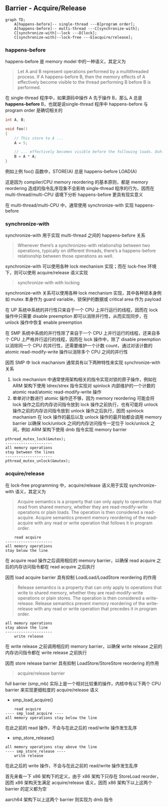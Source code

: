 ## Barrier - Acquire/Release

```mermaid
graph TD;
    A[happens-before]-- single-thread ---B[program order];
    A[happens-before]-- multi-thread ---C[synchronize-with];
    C[synchronize-with]--lock ---D[lock];
    C[synchronize-with]--lock-free ---E[acquire/release];
```


### happens-before

happens-before 是 memory model 中的一种语义，其定义为

> Let A and B represent operations performed by a multithreaded process. If A happens-before B, then the memory effects of A effectively become visible to the thread performing B before B is performed.


在 single-thread 程序中，如果源码中操作 A 先于操作 B，那么 A 总是 **happens-before** B，也就是说single-thread 程序中 happens-before 与 program order 是确切相关的

```c
int A, B;

void foo()
{
    // This store to A ...
    A = 5;

    // ... effectively becomes visible before the following loads. Duh!
    B = A * A;
}
```

例如上例 foo() 函数中，STORE(A) 总是 happens-before LOAD(A)

这是因为 compiler/CPU memory reordering 的基本原则，都是 memory reordering 造成的指令乱序现象不会影响 single-thread 程序的行为，因而在 multi-thread/multi-CPU 语境下分析 happens-before 更具有现实意义

在 multi-thread/multi-CPU 中，通常使用 synchronize-with 实现 happens-before



### synchronize-with

synchronize-with 用于实现 multi-thread 之间的 happens-before 关系

> Whenever there’s a synchronizes-with relationship between two operations, typically on different threads, there’s a happens-before relationship between those operations as well.


synchronize-with 可以使用各种 lock mechanism 实现；而在 lock-free 环境下，则可以使用 acquire/release 语义实现


> synchronize-with with locking

synchronize-with 关系可以使用各种 lock mechanism 实现，其中各种锁本身例如 mutex 本身作为 guard variable，锁保护的数据或 critical area 作为 payload


在 UP 系统中系统的并行性只来自于一个 CPU 上并行运行的线程，因而在 lock 操作中只需要 disable preemption 即可以消除并行性，从而实现同步，在 unlock 操作中恢复 enable preemption


在 SMP 系统中系统的并行性除了来自于一个 CPU 上并行运行的线程，还来自多个 CPU 上严格并行运行的线程，因而在 lock 操作中，除了 disable preemption 以消除同一个 CPU 的并行性，还需要维护一个计数 count，通过对该计数的 atomic read-modify-write 操作以消除多个 CPU 之间的并行性

因而 SMP 中 lock machanism 通常具有以下两种特性来实现 synchronize-with 关系

1. lock mechanism 中通常使用架构相关的指令实现对锁的原子操作，例如在 ARM 架构下使用 ldrex/strex 指令实现对 spinlock 内部维护的一个计数的 atomic read/atomic read-modify-write 操作
2. 单单对计数进行 atomic 操作还不够，因为 memory reordering 可能会将 lock 操作之后的内存访问指令放到 lock 操作之前执行，也有可能将 unlock 操作之前的内存访问指令放到 unlock 操作之后执行，因而 spinlock machanism 在 lock 操作的最后以及 unlock 操作的最开始都会调用 memory barrier 以确保 lock/unlock 之间的内存访问指令一定位于 lock/unlock 之间，例如 ARM 架构下使用 dmb 指令实现 memory barrier


```
pthread_mutex_lock(&mutex);
---------------------
all memory operations 
stay between the lines
---------------------
pthread_mutex_unlock(&mutex);
```


### acquire/release

在 lock-free programming 中，acquire/release 语义用于实现 synchronize-with 语义，其定义为

> Acquire semantics is a property that can only apply to operations that read from shared memory, whether they are read-modify-write operations or plain loads. The operation is then considered a read-acquire. Acquire semantics prevent memory reordering of the read-acquire with any read or write operation that follows it in program order.

```
    read acquire
---------------------
all memory operations 
stay below the line
```

在 acquire read 操作之后调用相应的 memory barrier，以确保 read acquire 之后的内存访问指令都在 read acquire 之后执行

因而 load acquire barrier 具有抑制 LoadLoad/LoadStore reordering 的作用


> Release semantics is a property that can only apply to operations that write to shared memory, whether they are read-modify-write operations or plain stores. The operation is then considered a write-release. Release semantics prevent memory reordering of the write-release with any read or write operation that precedes it in program order.

```
all memory operations 
stay above the line
---------------------
    write release
```

在 write release 之前调用相应的 memory barrier，以确保 write release 之前的内存访问指令都在 write release 之前执行

因而 store release barrier 具有抑制 LoadStore/StoreStore reordering 的作用


> acquire/release barrier

full barrier (smp_mb) 实际上是一个相对比较重的操作，内核中有以下两个 CPU barrier 来实现更细粒度的 acquire/release 语义

- smp_load_acquire()

```
    read acquire
---- smp_load_acquire ----
all memory operations stay below the line
```

在此之前的 read 操作，不会与在此之后的 read/write 操作发生乱序

- smp_store_release()

```
all memory operations stay above the line
---- smp_store_release ----
    write release
```

在此之后的 write 操作，不会与在此之前的 read/write 操作发生乱序


首先来看一下 x86 架构下的定义，由于 x86 架构下只存在 StoreLoad reorder，因而 x86 架构天生满足 acquire/release 语义，因而 x86 架构下以上这两个 barrier 的定义都为空

aarch64 架构下以上这两个 barrier 则实现为 dmb 指令



